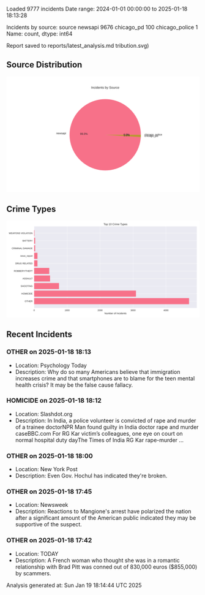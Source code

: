 
Loaded 9777 incidents
Date range: 2024-01-01 00:00:00 to 2025-01-18 18:13:28

Incidents by source:
source
newsapi           9676
chicago_pd         100
chicago_police       1
Name: count, dtype: int64

Report saved to reports/latest_analysis.md
tribution.svg)

## Source Distribution
![Source Distribution](images/source_distribution.svg)

## Crime Types
![Crime Types](images/crime_types.svg)

## Recent Incidents

### OTHER on 2025-01-18 18:13
- Location: Psychology Today
- Description: Why do so many Americans believe that immigration increases crime and that smartphones are to blame for the teen mental health crisis? It may be the false cause fallacy.


### HOMICIDE on 2025-01-18 18:12
- Location: Slashdot.org
- Description: In India, a police volunteer is convicted of rape and murder of a trainee doctorNPR Man found guilty in India doctor rape and murder caseBBC.com For RG Kar victim’s colleagues, one eye on court on normal hospital duty dayThe Times of India RG Kar rape-murder …


### OTHER on 2025-01-18 18:00
- Location: New York Post
- Description: Even Gov. Hochul has indicated they're broken.


### OTHER on 2025-01-18 17:45
- Location: Newsweek
- Description: Reactions to Mangione's arrest have polarized the nation after a significant amount of the American public indicated they may be supportive of the suspect.


### OTHER on 2025-01-18 17:42
- Location: TODAY
- Description: A French woman who thought she was in a romantic relationship with Brad Pitt was conned out of 830,000 euros ($855,000) by scammers.

Analysis generated at: Sun Jan 19 18:14:44 UTC 2025
